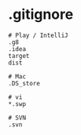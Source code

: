 # .gitignore

```
# Play / IntelliJ
.g8
.idea
target
dist

# Mac
.DS_store

# vi
*.swp

# SVN
.svn
```
